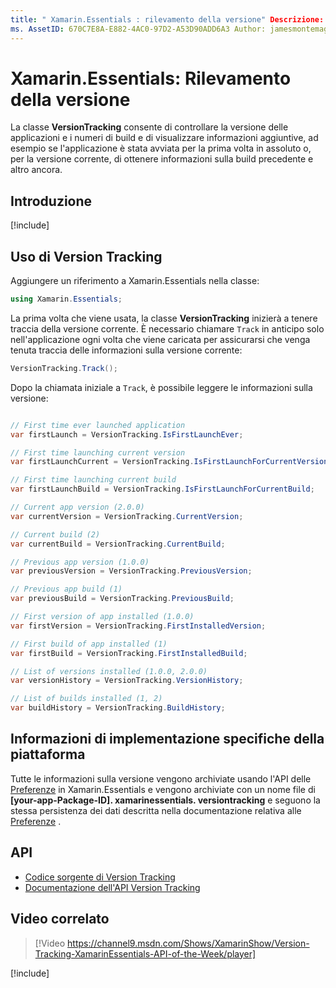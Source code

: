 ```yaml
---
title: " Xamarin.Essentials : rilevamento della versione" Descrizione: "la classe VersionTracking in Xamarin.Essentials consente di controllare la versione delle applicazioni e i numeri di build, oltre a visualizzare informazioni aggiuntive, ad esempio se è la prima volta che l'applicazione è stata avviata o per la versione corrente, ottenere le informazioni di compilazione precedenti e altro ancora".
ms. AssetID: 670C7E8A-E882-4AC0-97D2-A53D90ADD6A3 Author: jamesmontemagno ms. Author: Jamont ms. Date: 05/28/2019 ms. Custom: video No-loc: [ Xamarin.Forms , Xamarin.Essentials ]
---
```


# <a name="xamarinessentials-version-tracking"></a>Xamarin.Essentials: Rilevamento della versione

La classe **VersionTracking** consente di controllare la versione delle applicazioni e i numeri di build e di visualizzare informazioni aggiuntive, ad esempio se l'applicazione è stata avviata per la prima volta in assoluto o, per la versione corrente, di ottenere informazioni sulla build precedente e altro ancora.

## <a name="get-started"></a>Introduzione

[!include[](~/essentials/includes/get-started.md)]

## <a name="using-version-tracking"></a>Uso di Version Tracking

Aggiungere un riferimento a Xamarin.Essentials nella classe:

```csharp
using Xamarin.Essentials;
```

La prima volta che viene usata, la classe **VersionTracking** inizierà a tenere traccia della versione corrente. È necessario chiamare `Track` in anticipo solo nell'applicazione ogni volta che viene caricata per assicurarsi che venga tenuta traccia delle informazioni sulla versione corrente:

```csharp
VersionTracking.Track();
```

Dopo la chiamata iniziale a `Track`, è possibile leggere le informazioni sulla versione:

```csharp

// First time ever launched application
var firstLaunch = VersionTracking.IsFirstLaunchEver;

// First time launching current version
var firstLaunchCurrent = VersionTracking.IsFirstLaunchForCurrentVersion;

// First time launching current build
var firstLaunchBuild = VersionTracking.IsFirstLaunchForCurrentBuild;

// Current app version (2.0.0)
var currentVersion = VersionTracking.CurrentVersion;

// Current build (2)
var currentBuild = VersionTracking.CurrentBuild;

// Previous app version (1.0.0)
var previousVersion = VersionTracking.PreviousVersion;

// Previous app build (1)
var previousBuild = VersionTracking.PreviousBuild;

// First version of app installed (1.0.0)
var firstVersion = VersionTracking.FirstInstalledVersion;

// First build of app installed (1)
var firstBuild = VersionTracking.FirstInstalledBuild;

// List of versions installed (1.0.0, 2.0.0)
var versionHistory = VersionTracking.VersionHistory;

// List of builds installed (1, 2)
var buildHistory = VersionTracking.BuildHistory;
```

## <a name="platform-implementation-specifics"></a>Informazioni di implementazione specifiche della piattaforma

Tutte le informazioni sulla versione vengono archiviate usando l'API delle [Preferenze](preferences.md) in Xamarin.Essentials e vengono archiviate con un nome file di **[your-app-Package-ID]. xamarinessentials. versiontracking** e seguono la stessa persistenza dei dati descritta nella documentazione relativa alle [Preferenze](preferences.md#persistence) .

## <a name="api"></a>API

- [Codice sorgente di Version Tracking](https://github.com/xamarin/Essentials/tree/master/Xamarin.Essentials/VersionTracking)
- [Documentazione dell'API Version Tracking](xref:Xamarin.Essentials.VersionTracking)

## <a name="related-video"></a>Video correlato

> [!Video https://channel9.msdn.com/Shows/XamarinShow/Version-Tracking-XamarinEssentials-API-of-the-Week/player]

[!include[](~/essentials/includes/xamarin-show-essentials.md)]
